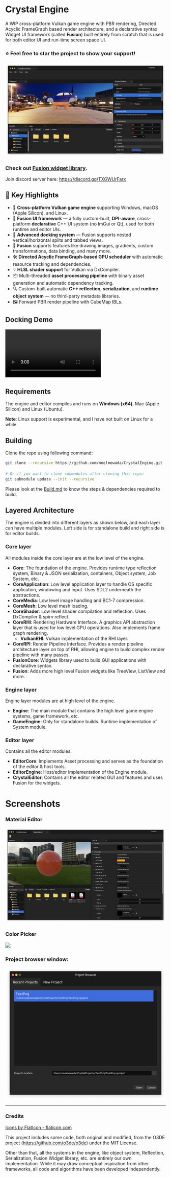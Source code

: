 # Crystal Engine

A WIP cross-platform Vulkan game engine with PBR rendering, Directed Acyclic FrameGraph based render architecture, and a declarative syntax Widget UI framework (called **Fusion**) built entirely from scratch that is used for both editor UI and run-time screen space UI.

### ⭐ Feel free to star the project to show your support!

![](./Screenshots/NewEditor_Mac.png)


### Check out [Fusion widget library](./Docs/FusionWidgets.md).

Join discord server here:
https://discord.gg/TXGWUrFarx

## 🚀 Key Highlights

- 🔧 **Cross-platform Vulkan game engine** supporting Windows, macOS (Apple Silicon), and Linux.
- 🎨 **Fusion UI framework** — a fully custom-built, **DPI-aware**, cross-platform **declarative** C++ UI system (no ImGui or Qt), used for both runtime and editor UIs.
- 🧩 **Advanced docking system** — Fusion supports nested vertical/horizontal splits and tabbed views.
- 🎨 **Fusion** supports features like drawing images, gradients, custom transformations, data binding, and many more.
- 🛠️ **Directed Acyclic FrameGraph-based GPU scheduler** with automatic resource tracking and dependencies.
- 💡 **HLSL shader support** for Vulkan via DxCompiler.
- 📦 Multi-threaded **asset processing pipeline** with binary asset generation and automatic dependency tracking.
- 🔍 Custom-built automatic **C++ reflection**, **serialization**, and **runtime object system** — no third-party metadata libraries.
- 🖼️ Forward PBR render pipeline with CubeMap IBLs.

## Docking Demo

<video src="./Screenshots/EditorDockingDemo.mp4" controls></video>

## Requirements

The engine and editor compiles and runs on **Windows (x64)**, Mac (Apple Silicon) and Linux (Ubuntu).

**Note**: Linux support is experimental, and I have not built on Linux for a while.

## Building

Clone the repo using following command:

```sh
git clone --recursive https://github.com/neelmewada/CrystalEngine.git

# Or if you want to clone submodules after cloning this repo:
git submodule update --init --recursive
```

Please look at the [Build.md](./Docs/Build.md) to know the steps & dependencies required to build.

## Layered Architecture

The engine is divided into different layers as shown below, and each layer can have multiple modules. Left side is for standalone build and right side is for editor builds.

[](./Screenshots/LayerArchitecture.jpg)

### Core layer
All modules inside the core layer are at the low level of the engine.

* **Core**: The foundation of the engine. Provides runtime type reflection system, Binary & JSON serialization, containers, Object system, Job System, etc.
* **CoreApplication**: Low level application layer to handle OS specific application, windowing and input. Uses SDL2 underneath the abstractions.
* **CoreMedia**: Low level image handling and BC1-7 compression.
* **CoreMesh**: Low level mesh loading.
* **CoreShader**: Low level shader compilation and reflection. Uses DxCompiler & spirv reflect.
* **CoreRHI**: Rendering Hardware Interface. A graphics API abstraction layer that is used for low level GPU operations. Also implements frame graph rendering.
    * **VulkanRHI**: Vulkan implementation of the RHI layer.
* **CoreRPI**: Render Pipeline Interface. Provides a render pipeline architecture layer on top of RHI, allowing engine to build complex render pipeline with many passes.
* **FusionCore**: Widgets library used to build GUI applications with declarative syntax.
* **Fusion**: Adds more high level Fusion widgets like TreeView, ListView and more.

### Engine layer

Engine layer modules are at high level of the engine.

* **Engine**: The main module that contains the high level game engine systems, game framework, etc.
* **GameEngine**: Only for standalone builds. Runtime implementation of System module.

### Editor layer

Contains all the editor modules.

* **EditorCore**: Implements Asset processing and serves as the foundation of the editor & host tools.
* **EditorEngine**: Host/editor implementation of the Engine module.
* **CrystalEditor**: Contains all the editor related GUI and features and uses Fusion for the widgets.

# Screenshots

### Material Editor

![](./Screenshots/MaterialEditor.png)

### Color Picker

![](./Screenshots/ColorPicker_Fusion.png)

### Project browser window:

![](./Screenshots/ProjectBrowser.png)

--- 
### Credits

<a href="https://www.flaticon.com/">Icons by FlatIcon - flaticon.com</a>

This project includes some code, both original and modified, from the O3DE project (https://github.com/o3de/o3de) under the MIT License.

Other than that, all the systems in the engine, like object system, Reflection, Serialization, Fusion Widget library, etc. are entirely our own implementation. While it may draw conceptual inspiration from other frameworks, all code and algorithms have been developed independently.

